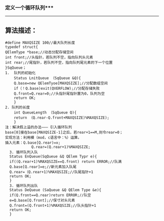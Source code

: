 ### 定义一个循环队列***

***
## 算法描述：
    #define MAXQSIZE 100//最大队列长度
    typedef struct{
    QElemType *base;//动态分配存储空间
    int front;//头指针，若队列不空，指向队列头元素
    int rear;//尾指针，若队列不空，指向队列尾元素的下一个位置
    }SqQueue；
    1.  队列的初始化 
        Status LnitQueue （SqQueue &Q){
        Q.base=new QElemTyoe[MAXQSIZE];//分配数组空间
        if（！Q.base)exit(QVERFLOW);//分配存储失败
        Q.front=Q.rear=0;//头指针尾指针置为0，队列为空
        return OK;
        }
    2. 队列的长度
        int QueueLength （SqQueue Q){
        return （Q.rear-Q.front+MAXQSIZE)%MAXQSIZE);
        }
    注：解决假上溢的办法——— 引入循环队列 
    base[0]接在base[MAXQSIZE-1]之后，若rear+1==M,则令rear=0；
    实现方法：利用模（mod，c语言中：%）运算。  
    插入元素：Q.base[Q.rear)=x;
                Q.rear=(Q.rear+1)%MAXQSIZE;
      3. 循环队列入队
      Status EnQueue(SqQueue &Q QElem Typr e){
      if((Q.rear+1)%MAXQSIZE==Q.front) return ERROR;//队满
      Q.base[Q.rear]=e;//新元素加入队尾
      Q.rear=（Q.rear+1)%MAXQSIZE;//队尾指针+1
      return OK;
      }
      3. 循环队列出队
      Status DeQueue (SaQueue &Q QElem Type &e){
      if(Q.front==Q.rear)return ERROR;//队空
      e=Q.base[Q.front];//保寸对头元素
      Q.front=(Q.front+1)%MAXQSIZE;//队头指针+1
      return OK;
      }
      
       
        
       
      
    
